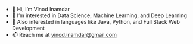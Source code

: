 - 👋 Hi, I’m Vinod Inamdar
- 👀 I’m interested in Data Science, Machine Learning, and Deep Learning
- 🌱 Also interested in languages like Java, Python, and Full Stack Web Development
- 📫 Reach me at vinod.inamdar@gmail.com

<!---
vinod1967/vinod1967 is a ✨ special ✨ repository because its `README.md` (this file) appears on your GitHub profile.
You can click the Preview link to take a look at your changes.
--->
